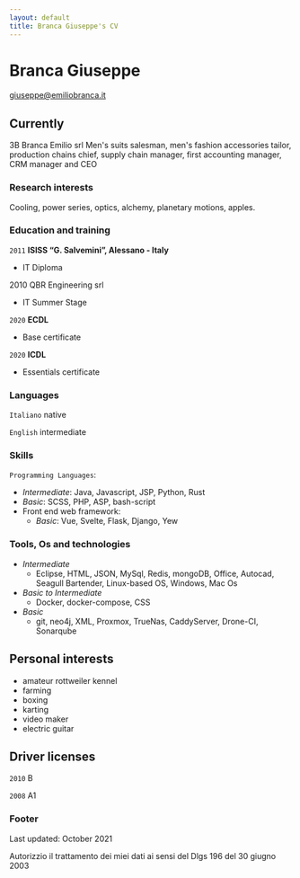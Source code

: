 ```yaml
---
layout: default
title: Branca Giuseppe's CV
---
```

# Branca Giuseppe

<div id="webaddress">
<a href="giuseppe@emiliobranca.it">giuseppe@emiliobranca.it</a>
</div>


## Currently

3B Branca Emilio srl
Men's suits salesman, men's fashion accessories tailor, production chains chief, supply chain manager, first accounting manager, CRM manager and CEO 


### Research interests

Cooling, power series, optics, alchemy, planetary motions, apples.


### Education and training

`2011`
__ISISS “G. Salvemini”, Alessano - Italy__ 

- IT Diploma

2010
QBR Engineering srl

- IT Summer Stage

`2020`
__ECDL__

- Base certificate

`2020`
__ICDL__

- Essentials certificate

### Languages
`Italiano`
native

`English`
intermediate


### Skills

`Programming Languages`: 
  - _Intermediate_: Java, Javascript, JSP, Python, Rust 
  - _Basic_: SCSS, PHP, ASP, bash-script
- Front end web framework:
  - _Basic_: Vue, Svelte, Flask, Django, Yew

### Tools, Os and technologies
- _Intermediate_
  - Eclipse, HTML, JSON, MySql, Redis, mongoDB, Office, Autocad, Seagull Bartender, Linux-based OS, Windows, Mac Os
- _Basic to Intermediate_
  - Docker, docker-compose, CSS
- _Basic_
  - git, neo4j, XML, Proxmox, TrueNas, CaddyServer, Drone-CI, Sonarqube
 

## Personal interests

- amateur rottweiler kennel
- farming
- boxing 
- karting
- video maker
- electric guitar


## Driver licenses

`2010`
B

`2008`
A1

### Footer

Last updated: October 2021

Autorizzio il trattamento dei miei dati ai sensi del Dlgs 196 del 30 giugno 2003


